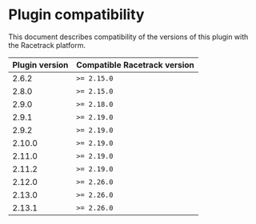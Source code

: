 # Plugin compatibility
This document describes compatibility of the versions of this plugin with the Racetrack platform.

| Plugin version | Compatible Racetrack version |
|----------------|------------------------------|
| 2.6.2          | `>= 2.15.0`                  |
| 2.8.0          | `>= 2.15.0`                  |
| 2.9.0          | `>= 2.18.0`                  |
| 2.9.1          | `>= 2.19.0`                  |
| 2.9.2          | `>= 2.19.0`                  |
| 2.10.0         | `>= 2.19.0`                  |
| 2.11.0         | `>= 2.19.0`                  |
| 2.11.2         | `>= 2.19.0`                  |
| 2.12.0         | `>= 2.26.0`                  |
| 2.13.0         | `>= 2.26.0`                  |
| 2.13.1         | `>= 2.26.0`                  |
